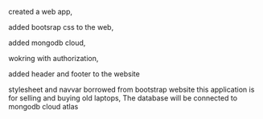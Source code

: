 created a web app,

added bootsrap css to the web,

added mongodb cloud,

wokring with authorization,

added header and footer to the website

stylesheet and navvar borrowed from bootstrap website
this application is for selling and buying old laptops, The database will be connected to mongodb cloud atlas
